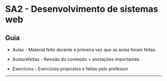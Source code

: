# SA2 - Desenvolvimento de sistemas web


## Guia 

- Aulas - Material feito durante a primeira vez que as aulas foram feitas.

- Aulasrefeitas - Revisão do conteúdo + anotações importantes

- Exercícios - Exercícios propostos e feitos pelo professor 

    
- - - - - - - - - - - - - - - - - - - - - - - - - - - - - - - - - - - - - - - -



























